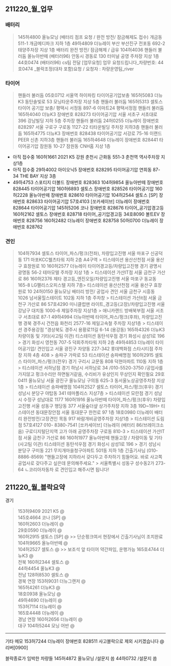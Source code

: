 ## 211220_월_업무  

### 배터리
> 145허4800	올뉴모닝 (배터리 점프 요청 / 완전 방전/ 잠금해제도 접수) 개금동 511-1 개금메디파크 지하 1층
> 49하4809 더뉴레이 부산 부산진구 전포동 692-2 태양주차장 지상 1층 배터리 완전 방전/ 잠금해제 / 급유
> 104허4036 핸들러 불러둠 올뉴아반떼 (배터러96) 안동시 경동로 130  터미널 공영 주차장  지상 1층
> 44호0474 (배터러96)  cs팀 전달  [업무요청] 업무 요청드립니다_차량번호: 44호0474 _블락조정(대차 포함)요청 / 요청자 : 차량운영팀_river

### 타이어
>핸들러 불러둠 05호0712 서울역 하이파킹 타이어공기압보충 
> 165허5083	더뉴K3 동탄솔빛로 53 모닝타운주차장 지상 5층
>핸들러 불러둠 165허5313 셀토스 타이어 공기압 보충/ 평택시 서정동 897-6 이마트24 평택서정점
>핸들러 불러둠  165하4040 더뉴K3 장애번호 828273 타이어공기압 서울 서초구 서초대로 396 강남빌딩 지하 5층 주차장
>핸들러 불러둠 24허0255 더뉴레이 장애번호 828297 서울 구로구 구로동 1127-22 티타운빌딩 주차장 지하3층
>핸들러 불러둠 165하4775 더뉴K3 장애번호 828438 타이어공기압 서강로 75-16  이랜드 PEER 신촌 지하3층
>핸들러 불러둠 165하4648 더뉴레이 장애번호 828441 타이어공기압 잠원동 10-27 잠원동 CNH홈 지상 1층
* 아직 접수중 160허1661 2021 K5 강원 춘천시 근화동 551-3 춘천역 역사주차장 지상1층
* 아직 접수중 29하4002 아이오닉5 장애번호 828295  타이어공기압 연희동 87-34  THE BAY 지상 3층
* 49하4753 스포티지 더볼드 장애번호 828363 
104허9854 올뉴아반떼 장애번호 828445 타이어공기압
160허6893 셀토스 장애번호 828526 타이어공기압
160허2228 올뉴아반떼 장애번호 828610 타이어공기압
104허2544 셀토스 [SP] 장애번호 828633 타이어공기압
57호4103 [쏘카세이브] 더뉴레이 장애번호 828644 타이어공기압
145허5206 코나 장애번호 828676 타이어_공기압경고등
160허2162 셀토스 장애번호 828718 타이어_공기압경고등
34호8090 볼트EV 장애번호 828756 
160허2482 더뉴레이 장애번호 828758 
50허0700 더뉴레이 장애번호 828762


### 견인
> 104하7934	셀토스	타이어_파스/펑크(전좌), 차량입고진행	서울 마포구 신공덕동 171 마포KCC웰츠타워 지하 2층 A4구역 >	티스테이션 용산산천점	서울 용산구 효창원로 10
> 160허2577	더뉴레이	타이어경고등/차량입고진행	경기 광명시 광명동 56-2 테마모텔 주차장 지상 1층 > 	티스테이션 가산IT점	서울 금천구 가산로 86
> 160허2376	제타	경고등_엔진오일/차량입고진행	서울 마포구 동교동 165-8 LG팰리스오피스텔	  지하 7층> 티스테이션 용산산천점	서울 용산구 효창원로 10
> 24허0150	올뉴모닝	배터리 방전/ 공업사 견인 서울 금천구 시흥동 1026 남서울힐스테이트 102동 지하 1층 주차창 > 	티스테이션 가산it점	서울 금천구 가산로 86
> 57호4290	미니클럽맨	라이트_경고등(고장)/차량입고진행	서울 강남구 대치동 1000-6 제일주차장 지상1층 	>  애니카랜드 방배북부점	서울 서초구 서초대로 87-1
> 49하4994	더뉴아반떼		타이어_파스/펑크(후좌), 차량입고진행	경북 경주시 건천읍 화천리 2577-16 제일고속철 주차장 지상1층 > 	티스테이션 경주용강점	"경상북도 경주시 용황로11길 6-14 (용강동)
> 165하4326	더뉴K3	차량이동 및 기타(사고팀 이관)	티스테이션 동탄석우점 경기 화성시 삼성1로 196 > 경기 화성시 영천동 707-5 덕회주차타워 지하 2층
> 49하4853	더뉴레이	타이어공기압/ 견인입고 서울 광진구 자양동 227-342 롯데백화점 스타시티점 주차장 지하 4층 408 > 송파구 가락로 53 티스테이션 송파배명점
> 160허2915 셀토스 타이어_파스/펑크(전우) 경기 구리시 교문동 808  덕현아파트 110동 지하 1층 > 티스테이션 서하남점	경기 하남시 서하남로 34 /010-5520-3750  /공업사를 가지않고 펑크수리만 하면될거같음, 수리비가 유상인지 무상인지 확인필요
> 29호0411 올뉴모닝 서울 광진구 올뉴모닝 구의동 625-3 동서울노상공영주차장 지상 1층 > 티스테이션 송파배명점
> 104허2527 셀토스 타이어_파스/펑크(후우) 경기 성남시 분당구 야탑동 341 테마폴리스 지상7층 > 티스테이션 모란점	경기 성남시 수정구 성남대로 1177
> 160허1916 올뉴아반떼	타이어_파스/펑크(후우) 차량입고진행	서울 성동구 행당동 377 서울숲더샾 상가주차장 지하 3층 19D~19H> 	티스테이션 동대문장안점	서울 동대문구 한천로 97 1층
> 18호0980 더뉴레이 배터리 완전방전/고장견인 목동 917 바람개비공영주차장 지상1층 > 티스테이션 도림점
> 57호4127	010- 8380-7541 [쏘카세이브] 더뉴레이 (배터리 86/브레이크소음)  구로디지털단지역 고가 아래 공영주차장 구로동 810-3 > 티스테이션 가산IT점	서울 금천구 가산로 86 
> 160허1977 올뉴아반떼	핸들고장 / 차량이동 및 기타(사고팀 이관) 티스테이션 동탄석우점	경기 화성시 삼성1로 196	> 경기 성남시 분당구 구미동 221 무지개마을청구아파트 501동 지하 1층  긴출기사님  (010-8886-8569) "핸들고장에 지하라서 갖다두고 주차하기 힘들어요. 바로 사고쪽 공업사로 갖다주고 싶은데 문의해주세요." > 서울특별시 성동구 성수동2가 273-64 ㄴ코리아자동차 로 견인입고 해주시면 됩니다!

##  211220_월_블락요약
경기
> 153허9409 2021 K5 @	
> 145호4664 코나 [SP] @	
> 160허2603 더뉴레이 @	
> 29호0590 더뉴레이 @	
> 160허2915 셀토스 [SP] @	 >> 단순펑크여서 현장에서 긴출기사님이 조치완료
> 104허9665 올뉴아반떼 @	
> 104허2527 셀토스 @	>> 보조석 앞 타이어 약간파임, 운행가능
> 165호4744 더뉴K3 @	
전북
> 160허2344 셀토스 @	
> 44하4454 올뉴K3 @	
전남
> 128허8530 셀토스 @	
경북
>연장 153허9031 더뉴그랜저 @	
> 165허4261 더뉴K3 @	
> 18호0938 올뉴모닝 @	
> 49하4690 더뉴레이 @	
> 153허7114 더뉴레이 @	
> 165호4448 더뉴레이 @	
경남
> 연장 160허2656 더뉴레이 @	
대구
> 104하5244 모닝 어반 @	
----------------


기타 메모
153허7244 더뉴레이 장애번호 828511 사고블락으로 제외 시키겠습니다 @리버[0900]


블락종료가 임박한 차량들
145허4872 올뉴모닝 /설문지 씀
44하0732 /설문지 씀